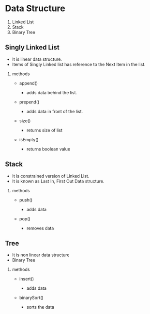 # Data Structure
1. Linked List
2. Stack
3. Binary Tree

## Singly Linked List
- It is linear data structure. 
- Items of Singly Linked list has reference to the Next Item in the list.

1. methods
	- append()
		- adds data behind the list.

	- prepend()
		- adds data in front of the list.

	- size()
		- returns size of list

	- isEmpty()
		- returns boolean value


## Stack
- It is constrained version of Linked List.
- It is known as Last In, First Out Data structure.

1. methods
	- push()
		- adds data

	- pop()
		- removes data


## Tree
- It is non linear data structure
- Binary Tree

1. methods
	- insert()
		- adds data

	- binarySort()
		- sorts the data

